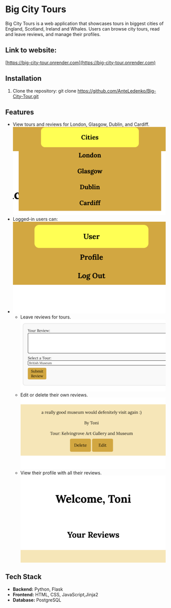 # Big City Tours

Big City Tours is a web application that showcases tours in biggest cities of England, Scotland, Ireland and Whales. Users can browse city tours, read and leave reviews, and manage their profiles.

## Link to website:
 [https://big-city-tour.onrender.com](https://big-city-tour.onrender.com)

## Installation
1. Clone the repository:
   git clone https://github.com/AnteLedenko/Big-City-Tour.git  

## Features 
- View tours and reviews for London, Glasgow, Dublin, and Cardiff.
![Cities dropdown](static/images/screenshot-1.png)
- Logged-in users can:
- ![User dropdown](static/images/screenshot-2.png)
  - Leave reviews for tours.
    ![Leaving a review](static/images/screenshot-3.png)
  - Edit or delete their own reviews.
    ![Edit or delete review](static/images/screenshot-4.png)
  - View their profile with all their reviews.
   ![Visit profile](static/images/screenshot-5.png)

## Tech Stack
- **Backend:** Python, Flask
- **Frontend:** HTML, CSS, JavaScript,Jinja2
- **Database:** PostgreSQL
